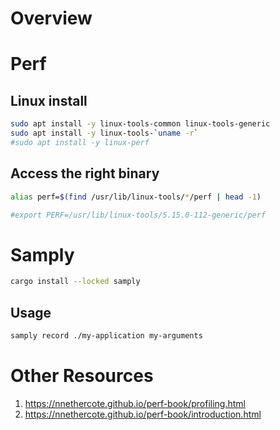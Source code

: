 # Overview


# Perf

## Linux install
```bash
sudo apt install -y linux-tools-common linux-tools-generic
sudo apt install -y linux-tools-`uname -r`
#sudo apt install -y linux-perf
```

## Access the right binary
```bash
alias perf=$(find /usr/lib/linux-tools/*/perf | head -1)

#export PERF=/usr/lib/linux-tools/5.15.0-112-generic/perf
```


# Samply
```bash
cargo install --locked samply
```


## Usage
```bash
samply record ./my-application my-arguments
```


# Other Resources
1. https://nnethercote.github.io/perf-book/profiling.html
1. https://nnethercote.github.io/perf-book/introduction.html
